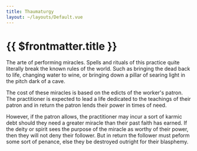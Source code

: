 ```yaml
---
title: Thaumaturgy
layout: ~/layouts/Default.vue
---
```


# {{ $frontmatter.title }}

The arte of performing miracles. Spells and rituals of this practice quite
literally break the known rules of the world. Such as bringing the dead back to
life, changing water to wine, or bringing down a pillar of searing light in the
pitch dark of a cave.

The cost of these miracles is based on the edicts of the worker's patron. The
practitioner is expected to lead a life dedicated to the teachings of their
patron and in return the patron lends their power in times of need.

However, if the patron allows, the practitioner may incur a sort of karmic debt
should they need a greater miracle than their past faith has earned. If the
deity or spirit sees the purpose of the miracle as worthy of their power, then
they will not deny their follower. But in return the follower must peform some
sort of penance, else they be destroyed outright for their blasphemy.
